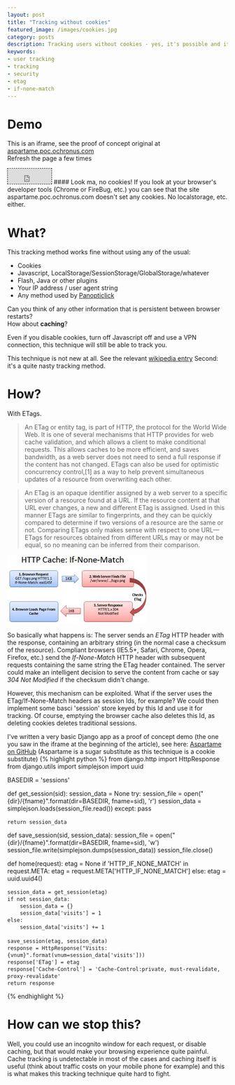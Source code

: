 ```yaml
---
layout: post
title: "Tracking without cookies"
featured_image: /images/cookies.jpg
category: posts
description: Tracking users without cookies - yes, it's possible and it's nasty.
keywords:
- user tracking
- tracking
- security
- etag
- if-none-match
---
```


# Demo
This is an iframe, see the proof of concept original at [aspartame.poc.ochronus.com](http://aspartame.poc.ochronus.com/)  
Refresh the page a few times  
<iframe style="border: 1px dashed black;" border="1" height="35" width="100" scrolling="no" src="http://aspartame.poc.ochronus.com/"></iframe>  
#### Look ma, no cookies!  
If you look at your browser's developer tools (Chrome or FireBug, etc.) you can see that the site aspartame.poc.ochronus.com doesn't set any cookies.
No localstorage, etc. either.



# What?
This tracking method works fine without using any of the usual:  

* Cookies
* Javascript, LocalStorage/SessionStorage/GlobalStorage/whatever
* Flash, Java or other plugins
* Your IP address / user agent string
* Any method used by [Panopticlick](https://panopticlick.eff.org/)

Can you think of any other information that is persistent between browser restarts?  
How about **caching**?

Even if you disable cookies, turn off Javascript off and use a VPN connection, this technique will still be able to track you.

This technique is not new at all. See the relevant [wikipedia entry](http://en.wikipedia.org/wiki/HTTP_ETag#Tracking_using_ETags)
Second: it's a quite nasty tracking method. 

# How?
With ETags. 

<blockquote class="well">
    An ETag or entity tag, is part of HTTP, the protocol for the World Wide Web. It is one of several mechanisms that HTTP provides for web cache validation, and which allows a client to make conditional requests. This allows caches to be more efficient, and saves bandwidth, as a web server does not need to send a full response if the content has not changed. ETags can also be used for optimistic concurrency control,[1] as a way to help prevent simultaneous updates of a resource from overwriting each other.
</blockquote>

<blockquote class="well">   
An ETag is an opaque identifier assigned by a web server to a specific version of a resource found at a URL. If the resource content at that URL ever changes, a new and different ETag is assigned. Used in this manner ETags are similar to fingerprints, and they can be quickly compared to determine if two versions of a resource are the same or not. Comparing ETags only makes sense with respect to one URL—ETags for resources obtained from different URLs may or may not be equal, so no meaning can be inferred from their comparison.
</blockquote>

![ETag](/images/etag.png "ETag")

So basically what happens is: The server sends an _ETag_ HTTP header with the response, containing an arbitrary string (in the normal case a checksum of the resource). Compliant browsers (IE5.5+, Safari, Chrome, Opera, Firefox, etc.) send the _If-None-Match_ HTTP header with subsequent requests containing the same string the ETag header contained. The server could make an intelligent decision to serve the content from cache or say _304 Not Modified_ if the checksum didn't change.

However, this mechanism can be exploited. What if the server uses the ETag/If-None-Match headers as session Ids, for example? We could then implement some basci 'session' store keyed by this Id and use it for tracking. Of course, emptying the browser cache also deletes this Id, as deleting cookies deletes traditional sessions.

I've written a very basic Django app as a proof of concept demo (the one you saw in the iframe at the beginning of the article), see here: [Aspartame on GitHub](https://github.com/ochronus/poc-aspartame/) (Aspartame is a sugar substitute as this technique is a cookie substitute)
{% highlight python %}
from django.http import HttpResponse
from django.utils import simplejson
import uuid

BASEDIR = 'sessions'

def get_session(sid):
    session_data = None
    try:
        session_file = open("{dir}/{fname}".format(dir=BASEDIR, fname=sid), 'r')
        session_data = simplejson.loads(session_file.read())
    except:
        pass

    return session_data

def save_session(sid, session_data):
    session_file = open("{dir}/{fname}".format(dir=BASEDIR, fname=sid), 'w')
    session_file.write(simplejson.dumps(session_data))
    session_file.close()


def home(request):
    etag = None
    if 'HTTP_IF_NONE_MATCH' in request.META:
        etag = request.META['HTTP_IF_NONE_MATCH']
    else:
        etag = uuid.uuid4()

    session_data = get_session(etag)
    if not session_data:
        session_data = {}
        session_data['visits'] = 1
    else:
        session_data['visits'] += 1

    save_session(etag, session_data)
    response = HttpResponse("Visits: {vnum}".format(vnum=session_data['visits']))
    response['ETag'] = etag
    response['Cache-Control'] = 'Cache-Control:private, must-revalidate, proxy-revalidate'
    return response
{% endhighlight %}


# How can we stop this?
Well, you could use an incognito window for each request, or disable caching, but that would make your browsing experience quite painful. Cache tracking is undetectable in most of the cases and caching itself is useful (think about traffic costs on your mobile phone for example) and this is what makes this tracking technique quite hard to fight. 

